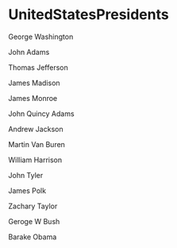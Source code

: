 # UnitedStatesPresidents

George Washington

John Adams

Thomas Jefferson

James Madison

James Monroe

John Quincy Adams

Andrew Jackson

Martin Van Buren

William Harrison

John Tyler

James Polk

Zachary Taylor

Geroge W Bush

Barake Obama
